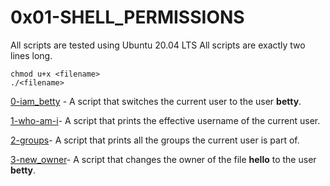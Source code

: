 # 0x01-SHELL_PERMISSIONS

All scripts are tested using Ubuntu 20.04 LTS
All scripts are exactly two lines long.

```
chmod u+x <filename>
./<filename>

```

[0-iam_betty](./0-iam_betty) - A script that switches the current user to the user **betty**.

[1-who-am-i](./1-who_am_i)- A script that prints the effective username of the current user.

[2-groups](./2-groups)- A script that prints all the groups the current user is part of.

[3-new_owner](./3-new_owner)- A script that changes the owner of the file __hello__ to the user **betty**.
